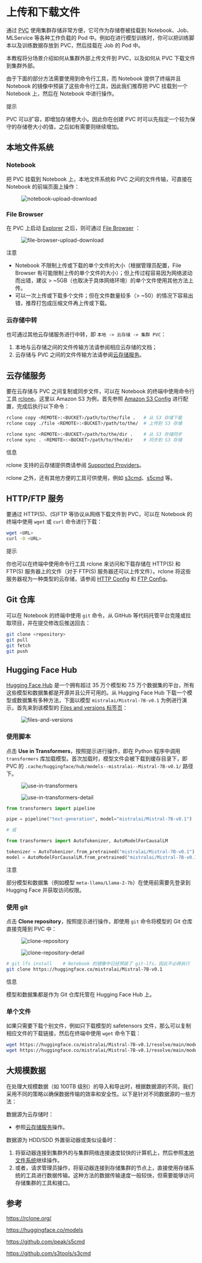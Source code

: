 # 上传和下载文件

通过 [PVC](../modules/storage/pvc.md) 使用集群存储非常方便，它可作为存储卷被挂载到 Notebook、Job、MLService 等各种工作负载的 Pod 中。例如在进行模型训练时，你可以把训练脚本以及训练数据存放到 PVC，然后挂载在 Job 的 Pod 中。

本教程将分场景介绍如何从集群外部上传文件到 PVC，以及如何从 PVC 下载文件到集群外部。

由于下面的部分方法需要使用到命令行工具，而 Notebook 提供了终端并且 Notebook 的镜像中预装了这些命令行工具，因此我们推荐把 PVC 挂载到一个 Notebook 上，然后在 Notebook 中进行操作。

<aside class="note tip">
<div class="title">提示</div>

PVC 可以扩容，即增加存储卷大小。因此你在创建 PVC 时可以先指定一个较为保守的存储卷大小的值，之后如有需要则继续增加。

</aside>

## 本地文件系统

### Notebook

把 PVC 挂载到 Notebook 上，本地文件系统和 PVC 之间的文件传输，可直接在 Notebook 的前端页面上操作：

<figure class="screenshot">
  <img alt="notebook-upload-download" src="../assets/tasks/pvc-importing-and-exporting-files/notebook-upload-download.png" />
</figure>

### File Browser

在 PVC 上启动 [Explorer](./use-explorer.md) 之后，则可通过 [File Browser](./use-explorer.md#使用-file-browser) ：
<figure class="screenshot">
  <img alt="file-browser-upload-download" src="../assets/tasks/pvc-importing-and-exporting-files/file-browser-upload-download.png" />
</figure>

<aside class="note">
<div class="title">注意</div>

* Notebook 不限制上传或下载的单个文件的大小（根据管理员配置，File Browser 有可能限制上传的单个文件的大小）；但上传过程容易因为网络波动而出错，建议 > ~5GB（也取决于具体网络环境）的单个文件使用其他方法上传。
* 可以一次上传或下载多个文件；但在文件数量较多（> ~50）的情况下容易出错，推荐打包成压缩文件再上传或下载。

</aside>

### 云存储中转

也可通过其他云存储服务进行中转，即 `本地 -> 云存储 -> 集群 PVC`：

1. 本地与云存储之间的文件传输方法请参阅相应云存储的文档；
2. 云存储与 PVC 之间的文件传输方法请参阅[云存储服务](#云存储服务)。

## 云存储服务

要在云存储与 PVC 之间复制或同步文件，可以在 Notebook 的终端中使用命令行工具 <a target="_blank" rel="noopener noreferrer" href="https://rclone.org">rclone</a>。这里以 Amazon S3 为例，首先参照 <a target="_blank" rel="noopener noreferrer" href="https://rclone.org/s3/">Amazon S3 Config</a> 进行配置，完成后执行以下命令：

```bash
rclone copy <REMOTE>:<BUCKET>/path/to/the/file .   # 从 S3 存储下载
rclone copy ./file <REMOTE>:<BUCKET>/path/to/the/  # 上传到 S3 存储

rclone sync <REMOTE>:<BUCKET>/path/to/the/dir .    # 从 S3 存储同步
rclone sync . <REMOTE>:<BUCKET>/path/to/the/dir    # 同步到 S3 存储
```

<aside class="note info">
<div class="title">信息</div>

rclone 支持的云存储提供商请参阅 <a target="_blank" rel="noopener noreferrer" href="https://rclone.org/#providers">Supported Providers</a>。

</aside>

rclone 之外，还有其他方便的工具可供使用，例如 <a target="_blank" rel="noopener noreferrer" href="https://github.com/s3tools/s3cmd">s3cmd</a>、<a target="_blank" rel="noopener noreferrer" href="https://github.com/peak/s5cmd">s5cmd</a> 等。

## HTTP/FTP 服务

要通过 HTTP(S)、(S)FTP 等协议从网络下载文件到 PVC，可以在 Notebook 的终端中使用 `wget` 或 `curl` 命令进行下载：

```bash
wget <URL>
curl -O <URL>
```

<aside class="note tip">
<div class="title">提示</div>

你也可以在终端中使用命令行工具 rclone 来访问和下载存储在 HTTP(S) 和 FTP(S) 服务器上的文件（对于 FTP(S) 服务器还可以上传文件）。rclone 将这些服务器视为一种类型的云存储，请参阅 <a target="_blank" rel="noopener noreferrer" href="https://rclone.org/http/">HTTP Config</a> 和 <a target="_blank" rel="noopener noreferrer" href="https://rclone.org/ftp/">FTP Config</a>。

</aside>

## Git 仓库

可以在 Notebook 的终端中使用 `git` 命令，从 GitHub 等代码托管平台克隆或拉取项目，并在提交修改后推送回去：

```bash
git clone <repository>
git pull
git fetch
git push
```

## Hugging Face Hub

<a target="_blank" rel="noopener noreferrer" href="https://huggingface.co/models">Hugging Face Hub</a> 是一个拥有超过 35 万个模型和 7.5 万个数据集的平台，所有这些模型和数据集都是开源并且公开可用的。从 Hugging Face Hub 下载一个模型或数据集有多种方法，下面以模型 `mistralai/Mistral-7B-v0.1` 为例进行演示，首先来到该模型的 <a target="_blank" rel="noopener noreferrer" href="https://huggingface.co/mistralai/Mistral-7B-v0.1/tree/main">Files and versions 标签页</a>：

<figure class="screenshot">
  <img alt="files-and-versions" src="../assets/tasks/pvc-importing-and-exporting-files/files-and-versions.png" />
</figure>

### 使用脚本

点击 **Use in Transformers**，按照提示进行操作，即在 Python 程序中调用 `transformers` 库加载模型。首次加载时，模型文件会被下载到缓存目录下，即 PVC 的 `.cache/huggingface/hub/models--mistralai--Mistral-7B-v0.1/` 路径下。

<figure class="screenshot">
  <img alt="use-in-transformers" src="../assets/tasks/pvc-importing-and-exporting-files/use-in-transformers.png" />
</figure>

<figure class="screenshot">
  <img alt="use-in-transformers-detail" src="../assets/tasks/pvc-importing-and-exporting-files/use-in-transformers-detail.png" />
</figure>

```python
from transformers import pipeline

pipe = pipeline("text-generation", model="mistralai/Mistral-7B-v0.1")

# 或

from transformers import AutoTokenizer, AutoModelForCausalLM

tokenizer = AutoTokenizer.from_pretrained("mistralai/Mistral-7B-v0.1")
model = AutoModelForCausalLM.from_pretrained("mistralai/Mistral-7B-v0.1")
```


<aside class="note">
<div class="title">注意</div>

部分模型和数据集（例如模型 `meta-llama/Llama-2-7b`）在使用前需要先登录到 Hugging Face 并获取访问权限。

</aside>

### 使用 git

点击 **Clone repository**，按照提示进行操作，即使用 `git` 命令将模型的 Git 仓库直接克隆到 PVC 中：

<figure class="screenshot">
  <img alt="clone-repository" src="../assets/tasks/pvc-importing-and-exporting-files/clone-repository.png" />
</figure>

<figure class="screenshot">
  <img alt="clone-repository-detail" src="../assets/tasks/pvc-importing-and-exporting-files/clone-repository-detail.png" />
</figure>

```bash
# git lfs install    # Notebook 的镜像中已经预装了 git-lfs，因此不必再执行
git clone https://huggingface.co/mistralai/Mistral-7B-v0.1
```

<aside class="note tip">
<div class="title">信息</div>

模型和数据集都是作为 Git 仓库托管在 Hugging Face Hub 上。

</aside>

### 单个文件

如果只需要下载个别文件，例如只下载模型的 safetensors 文件，那么可以复制相应文件的下载链接，然后在终端中使用 `wget` 命令下载：

```bash
wget https://huggingface.co/mistralai/Mistral-7B-v0.1/resolve/main/model-00001-of-00002.safetensors?download=true
wget https://huggingface.co/mistralai/Mistral-7B-v0.1/resolve/main/model-00002-of-00002.safetensors?download=true
```

## 大规模数据

在处理大规模数据（如 100TB 级别）的导入和导出时，根据数据源的不同，我们采用不同的策略以确保数据传输的效率和安全性。以下是针对不同数据源的一些方法：

数据源为云存储时：

* 参照[云存储服务](#云存储服务)操作。

数据源为 HDD/SDD 外置驱动器或类似设备时：

1. 将驱动器连接到集群外的与集群网络连接速度较快的计算机上，然后参照[本地文件系统](#本地文件系统)继续操作。
2. 或者，请求管理员操作，将驱动器连接到存储集群的节点上，直接使用存储系统的工具进行数据传输。这种方法的数据传输速度一般较快，但需要能够访问存储集群的工具和接口。

## 参考

<https://rclone.org/>

<https://huggingface.co/models>

<https://github.com/peak/s5cmd>

<https://github.com/s3tools/s3cmd>
